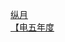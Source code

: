 [纵月](http://tieba.baidu.com/p/2989665296?see_lz=1&pn=)   
[【电五年度](http://tieba.baidu.com/p/2989632916?see_lz=1&pn=)   
